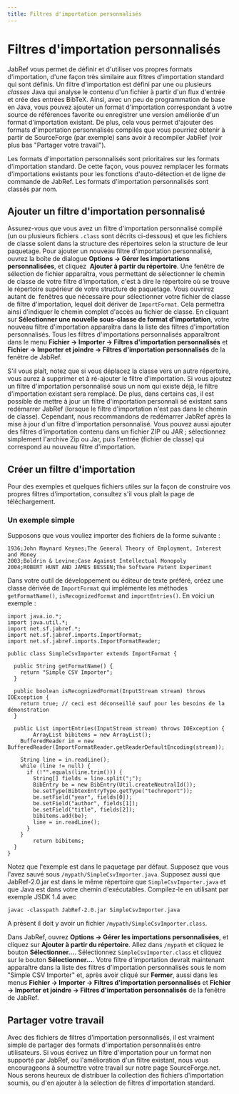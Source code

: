 ```yaml
---
title: Filtres d'importation personnalisés
---
```


# Filtres d'importation personnalisés

JabRef vous permet de définir et d'utiliser vos propres formats d'importation, d'une façon très similaire aux filtres d'importation standard qui sont définis. Un filtre d'importation est défini par une ou plusieurs *classes* Java qui analyse le contenu d'un fichier à partir d'un flux d'entrée et crée des entrées BibTeX. Ainsi, avec un peu de programmation de base en Java, vous pouvez ajouter un format d'importation correspondant à votre source de références favorite ou enregistrer une version améliorée d'un format d'importation existant. De plus, cela vous permet d'ajouter des formats d'importation personnalisés compilés que vous pourriez obtenir à partir de SourceForge (par exemple) sans avoir à recompiler JabRef (voir plus bas "Partager votre travail").

Les formats d'importation personnalisés sont prioritaires sur les formats d'importation standard. De cette façon, vous pouvez remplacer les formats d'importations existants pour les fonctions d'auto-détection et de ligne de commande de JabRef. Les formats d'importation personnalisés sont classés par nom.

## Ajouter un filtre d'importation personnalisé

Assurez-vous que vous avez un filtre d'importation personnalisé compilé (un ou plusieurs fichiers `.class` sont décrits ci-dessous) et que les fichiers de classe soient dans la structure des répertoires selon la structure de leur paquetage. Pour ajouter un nouveau filtre d'importation personnalisé, ouvrez la boîte de dialogue **Options -&gt; Gérer les importations personnalisées**, et cliquez  **Ajouter à partir du répertoire**. Une fenêtre de sélection de fichier apparaîtra, vous permettant de sélectionner le chemin de classe de votre filtre d'importation, c'est à dire le répertoire où se trouve le répertoire supérieur de votre structure de paquetage. Vous ouvrirez autant de  fenêtres que nécessaire pour sélectionner votre fichier de classe de filtre d'importation, lequel doit dériver de `ImportFormat`. Cela permettra ainsi d'indiquer le chemin complet d'accès au fichier de classe. En cliquant sur **Sélectionner une nouvelle sous-classe de format d'importation**, votre nouveau filtre d'importation apparaîtra dans la liste des filtres d'importation personnalisés. Tous les filtres d'importations personnalisés apparaîtront dans le menu **Fichier -&gt; Importer -&gt; Filtres d'importation personnalisés** et **Fichier -&gt; Importer et joindre -&gt; Filtres d'importation personnalisés** de la fenêtre de JabRef.

S'il vous plaît, notez que si vous déplacez la classe vers un autre répertoire, vous aurez à supprimer et à ré-ajouter le filtre d'importation. Si vous ajoutez un filtre d'importation personnalisé sous un nom qui existe déjà, le filtre d'importation existant sera remplacé. De plus, dans certains cas, il est possible de mettre à jour un filtre d'importation personnali sé existant sans redémarrer JabRef (lorsque le filtre d'importation n'est pas dans le chemin de classe). Cependant, nous recommandons de redémarrer JabRef après la mise à jour d'un filtre d'importation personnalisé. Vous pouvez aussi ajouter des filtres d'importation contenu dans un fichier ZIP ou JAR ; sélectionnez simplement l'archive Zip ou Jar, puis l'entrée (fichier de classe) qui correspond au nouveau filtre d'importation.

## Créer un filtre d'importation

Pour des exemples et quelques fichiers utiles sur la façon de construire vos propres filtres d'importation, consultez s'il vous plaît la page de téléchargement.

### Un exemple simple

Supposons que vous vouliez importer des fichiers de la forme suivante :

    1936;John Maynard Keynes;The General Theory of Employment, Interest and Money
    2003;Boldrin & Levine;Case Against Intellectual Monopoly
    2004;ROBERT HUNT AND JAMES BESSEN;The Software Patent Experiment

Dans votre outil de développement ou éditeur de texte préféré, créez une classe dérivée de `ImportFormat` qui implémente les méthodes `getFormatName()`, `isRecognizedFormat` and `importEntries()`. En voici un exemple :

    import java.io.*;
    import java.util.*;
    import net.sf.jabref.*;
    import net.sf.jabref.imports.ImportFormat;
    import net.sf.jabref.imports.ImportFormatReader;

    public class SimpleCsvImporter extends ImportFormat {

      public String getFormatName() {
        return "Simple CSV Importer";
      }

      public boolean isRecognizedFormat(InputStream stream) throws IOException {
        return true; // ceci est déconseillé sauf pour les besoins de la démonstration
      }

      public List importEntries(InputStream stream) throws IOException {
            ArrayList bibitems = new ArrayList();
        BufferedReader in = new BufferedReader(ImportFormatReader.getReaderDefaultEncoding(stream));

        String line = in.readLine();
        while (line != null) {
          if (!"".equals(line.trim())) {
            String[] fields = line.split(";");
            BibEntry be = new BibEntry(Util.createNeutralId());
            be.setType(BibtexEntryType.getType("techreport"));
            be.setField("year", fields[0]);
            be.setField("author", fields[1]);
            be.setField("title", fields[2]);
            bibitems.add(be);
            line = in.readLine();
          }
        }
            return bibitems;
      }
    }

Notez que l'exemple est dans le paquetage par défaut. Supposez que vous l'avez sauvé sous `/mypath/SimpleCsvImporter.java`. Supposez aussi que JabRef-2.0.jar est dans le même répertoire que `SimpleCsvImporter.java` et que Java est dans votre chemin d'exécutables. Compilez-le en utilisant par exemple JSDK 1.4 avec

    javac -classpath JabRef-2.0.jar SimpleCsvImporter.java

A présent il doit y avoir un fichier `/mypath/SimpleCsvImporter.class`.

Dans JabRef, ouvrez **Options -&gt; Gérer les importations personnalisées**, et cliquez sur **Ajouter à partir du répertoire**. Allez dans `/mypath` et cliquez le bouton **Sélectionner...**. Sélectionnez `SimpleCsvImporter.class` et cliquez sur le bouton **Sélectionner...**. Votre filtre d'importation devrait maintenant apparaître dans la liste des filtres d'importation personnalisés sous le nom "Simple CSV Importer" et, après avoir cliqué sur **Fermer**, aussi dans les menus **Fichier -&gt; Importer -&gt; Filtres d'importation personnalisés** et **Fichier -&gt; Importer et joindre -&gt; Filtres d'importation personnalisés** de la fenêtre de JabRef.

## Partager votre travail

Avec des fichiers de filtres d'importation personnalisés, il est vraiment simple de partager des formats d'importation personnalisés entre utilisateurs. Si vous écrivez un filtre d'importation pour un format non supporté par JabRef, ou l'amélioration d'un filtre existant, nous vous encourageons à soumettre votre travail sur notre page SourceForge.net. Nous serons heureux de distribuer la collection des fichiers d'importation soumis, ou d'en ajouter à la sélection de filtres d'importation standard.
